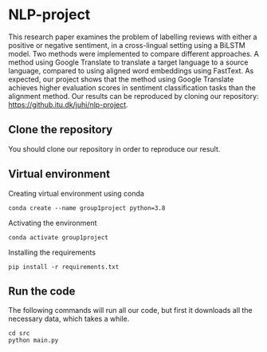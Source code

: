 # NLP-project
This research paper examines the problem of labelling reviews with either a positive or negative sentiment, in a cross-lingual setting using a BiLSTM model. Two methods were implemented to compare different approaches. A method using Google Translate to translate a target language to a source language, compared to using aligned word embeddings using FastText. As expected, our project shows that the method using Google Translate achieves higher evaluation scores in sentiment classification tasks than the alignment method. Our results can be reproduced by cloning our repository: https://github.itu.dk/juhi/nlp-project.  

## Clone the repository
You should clone our repository in order to reproduce our result.

## Virtual environment 

Creating virtual environment using conda
```
conda create --name group1project python=3.8
```

Activating the environment
```
conda activate group1project
```

Installing the requirements
```
pip install -r requirements.txt
```

## Run the code
The following commands will run all our code, but first it downloads all the necessary data, which takes a while. 
```
cd src
python main.py 
```


